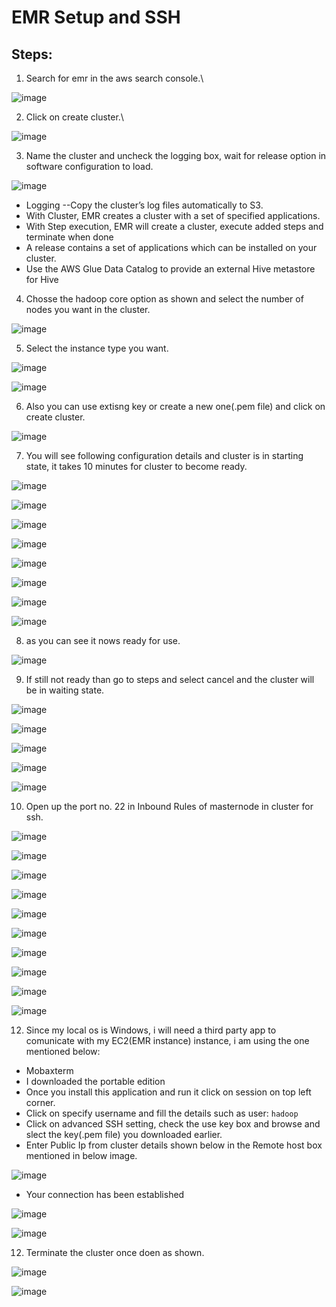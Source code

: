 # EMR Setup and SSH
## Steps:
1. Search for emr in the aws search console.\

![image](https://user-images.githubusercontent.com/63589909/85552987-2a7a2980-b641-11ea-81d0-3688d1ba61a3.png)

2. Click on create cluster.\

![image](https://user-images.githubusercontent.com/63589909/85553142-4ed60600-b641-11ea-9595-0a0623d296c5.png)

3. Name the cluster and uncheck the logging box, wait for release option in software configuration to load. 

![image](https://user-images.githubusercontent.com/63589909/85553211-5e554f00-b641-11ea-81ec-601919df2b15.png)

* Logging --Copy the cluster’s log files automatically to S3.
* With Cluster, EMR creates a cluster with a set of specified applications.
* With Step execution, EMR will create a cluster, execute added steps and terminate when done
* A release contains a set of applications which can be installed on your cluster. 
* Use the AWS Glue Data Catalog to provide an external Hive metastore for Hive

4. Chosse the hadoop core option as shown and select the number of nodes you want in the cluster.

![image](https://user-images.githubusercontent.com/63589909/85553295-6f05c500-b641-11ea-9c84-b75215a365a8.png)

5. Select the instance type you want.

![image](https://user-images.githubusercontent.com/63589909/85553368-817ffe80-b641-11ea-9775-55299106f438.png)

![image](https://user-images.githubusercontent.com/63589909/85553398-8775df80-b641-11ea-887d-be6a48584adc.png)

6. Also you can use extisng key or create a new one(.pem file) and click on create cluster.

![image](https://user-images.githubusercontent.com/63589909/85553429-9066b100-b641-11ea-81ec-3400166a74d5.png)

7. You will see following configuration details and cluster is in starting state, it takes 10 minutes for cluster to become ready.

![image](https://user-images.githubusercontent.com/63589909/85553453-952b6500-b641-11ea-8046-94c6e80ca78b.png)

![image](https://user-images.githubusercontent.com/63589909/85553499-a2e0ea80-b641-11ea-8ad7-3eaeb0405e8d.png)

![image](https://user-images.githubusercontent.com/63589909/85553540-aeccac80-b641-11ea-8713-b3307fbd5c83.png)

![image](https://user-images.githubusercontent.com/63589909/85553579-b8eeab00-b641-11ea-99d7-baf5a1454f4e.png)

![image](https://user-images.githubusercontent.com/63589909/85553597-bc823200-b641-11ea-8357-68ae79dd6cf6.png)

![image](https://user-images.githubusercontent.com/63589909/85553608-c015b900-b641-11ea-9df6-a5d38c03a8a1.png)

![image](https://user-images.githubusercontent.com/63589909/85553621-c441d680-b641-11ea-91de-7de199420b66.png)

![image](https://user-images.githubusercontent.com/63589909/85553693-d4f24c80-b641-11ea-85d1-c4ab4f21bbf9.png)

8. as you can see it nows ready for use.

![image](https://user-images.githubusercontent.com/63589909/85553712-d91e6a00-b641-11ea-839f-fab4d2d11370.png)

9. If still not ready than go to steps and select cancel and the cluster will be in waiting state.

![image](https://user-images.githubusercontent.com/63589909/85553732-dd4a8780-b641-11ea-90ae-792923abbdec.png)

![image](https://user-images.githubusercontent.com/63589909/85553772-e89db300-b641-11ea-87b2-fb30e62acc6a.png)

![image](https://user-images.githubusercontent.com/63589909/85553853-feab7380-b641-11ea-8cbd-784b43ff7c81.png)

![image](https://user-images.githubusercontent.com/63589909/85553874-04a15480-b642-11ea-9d21-efed5f84a2c9.png)

![image](https://user-images.githubusercontent.com/63589909/85553903-0bc86280-b642-11ea-883e-150ed0af50d2.png)

10. Open up the port no. 22 in Inbound Rules of masternode in cluster for ssh.

![image](https://user-images.githubusercontent.com/63589909/85553937-13880700-b642-11ea-99ce-c4675512fbbc.png)

![image](https://user-images.githubusercontent.com/63589909/85553968-171b8e00-b642-11ea-8e39-26945c5d2d58.png)

![image](https://user-images.githubusercontent.com/63589909/85554018-226eb980-b642-11ea-95e0-8bb4b169b393.png)

![image](https://user-images.githubusercontent.com/63589909/85554036-269ad700-b642-11ea-9ff4-7381d741a007.png)

![image](https://user-images.githubusercontent.com/63589909/85554052-2bf82180-b642-11ea-8c65-ca7e1fe5985d.png)

![image](https://user-images.githubusercontent.com/63589909/85554071-2f8ba880-b642-11ea-9a6b-29b259310974.png)

![image](https://user-images.githubusercontent.com/63589909/85554083-331f2f80-b642-11ea-8b49-9a415cb69537.png)

![image](https://user-images.githubusercontent.com/63589909/85554106-374b4d00-b642-11ea-9b71-65c116531caf.png)

![image](https://user-images.githubusercontent.com/63589909/85554147-43370f00-b642-11ea-995a-34cfb3cf3525.png)

![image](https://user-images.githubusercontent.com/63589909/85554162-4631ff80-b642-11ea-8028-62b96ca20150.png)

12. Since my local os is Windows, i will need a third party app to comunicate with my EC2(EMR instance) instance, i am using the one mentioned below:
* Mobaxterm
* I downloaded the portable edition
* Once you install this application and run it click on session on top left corner.
* Click on specify username and fill the details such as user: ```hadoop```
* Click on advanced SSH setting, check the use key box and browse and slect the key(.pem file) you downloaded earlier.
* Enter Public Ip from cluster details shown below in the Remote host box mentioned in below image.

![image](https://user-images.githubusercontent.com/63589909/85554263-5ba72980-b642-11ea-8ca7-0d0df5f449bc.png)

* Your connection has been established

![image](https://user-images.githubusercontent.com/63589909/85554306-66fa5500-b642-11ea-89ae-f61a12b3859f.png)

![image](https://user-images.githubusercontent.com/63589909/85554336-6e216300-b642-11ea-95a5-660f074ba34e.png)

12. Terminate the cluster once doen as shown.

![image](https://user-images.githubusercontent.com/63589909/85554185-4a5e1d00-b642-11ea-8c36-3d39d707f686.png)

![image](https://user-images.githubusercontent.com/63589909/85554204-4fbb6780-b642-11ea-840b-542f10ca9d68.png)
